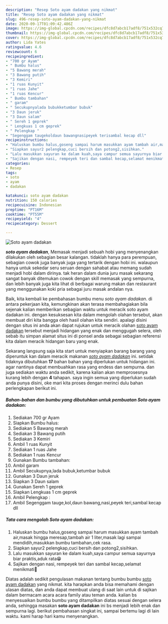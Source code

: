 ```yaml
---
description: "Resep Soto ayam dadakan yang nikmat"
title: "Resep Soto ayam dadakan yang nikmat"
slug: 496-resep-soto-ayam-dadakan-yang-nikmat
date: 2020-09-17T01:09:42.486Z
image: https://img-global.cpcdn.com/recipes/dfc8d7abcb17adf8/751x532cq70/soto-ayam-dadakan-foto-resep-utama.jpg
thumbnail: https://img-global.cpcdn.com/recipes/dfc8d7abcb17adf8/751x532cq70/soto-ayam-dadakan-foto-resep-utama.jpg
cover: https://img-global.cpcdn.com/recipes/dfc8d7abcb17adf8/751x532cq70/soto-ayam-dadakan-foto-resep-utama.jpg
author: Lida Yates
ratingvalue: 4.6
reviewcount: 6
recipeingredient:
- "700 gr Ayam"
- " Bumbu halus"
- "5 Bawang merah"
- "3 Bawang putih"
- "3 Kemiri"
- "1 ruas Kunyit"
- "1 ruas Jahe"
- "1 ruas Kencur"
- " Bumbu tambahan"
- " garam"
- " Secukupnyalada bubukketumbar bubuk"
- "3 Daun jeruk"
- "3 Daun salam"
- " Sereh 1 geprek"
- " Lengkuas 1 cm geprek"
- " Pelengkap "
- "Segenggam taugekoldaun bawangnasipeyek terisambal kecap dll"
recipeinstructions:
- "Haluskan bumbu halus,goseng sampai harum masukkan ayam tambah air,masak hingga meresap,tambah air 1 liter,masak lagi sampai mendidih,masukkan bumbu tambahan,cek rasa."
- "Siapkan sayur2 pelengkap,cuci bersih dan potong2,sisihkan."
- "Lalu masukkan sayuran ke dalam kuah,saya campur semua sayurnya biar praktis,aduk rata😁"
- "Sajikan dengan nasi, rempeyek teri dan sambal kecap,selamat menikmati🙏"
categories:
- Resep
tags:
- soto
- ayam
- dadakan

katakunci: soto ayam dadakan 
nutrition: 150 calories
recipecuisine: Indonesian
preptime: "PT16M"
cooktime: "PT55M"
recipeyield: "4"
recipecategory: Dessert

---
```



![Soto ayam dadakan](https://img-global.cpcdn.com/recipes/dfc8d7abcb17adf8/751x532cq70/soto-ayam-dadakan-foto-resep-utama.jpg)

<b><i>soto ayam dadakan</i></b>, Memasak menjadi sebuah hobi yang menyenangkan dilakukan oleh sebagian besar kalangan. tidaklah hanya para perempuan, sebagian cowok juga banyak juga yang tertarik dengan hobi ini. walaupun hanya untuk sekedar seru seruan dengan sahabat atau memang sudah menjadi hobi dalam dirinya. tak heran dalam dunia juru masak sekarang sangat banyak ditemukan cowok dengan skill memasak yang sempurna, dan lebih banyak juga kita lihat di berbagai warung makan dan restaurant yang menggunakan koki pria sebagai juru masak andalan nya.



Baik, kita kembali ke pembahasan bumbu menu <i>soto ayam dadakan</i>. di antara pekerjaan kita, kemungkinan akan terasa membahagiakan bila sejenak kalian memberikan sebagian waktu untuk meracik soto ayam dadakan ini. dengan kesuksesan kita dalam mengolah olahan tersebut, akan membuat diri kita bangga oleh hasil olahan kita sendiri. apalagi disini dengan situs ini anda akan dapat rujukan untuk meracik olahan <u>soto ayam dadakan</u> tersebut menjadi hidangan yang enak dan menggugah selera, oleh sebab itu simpan alamat situs ini di ponsel anda sebagai sebagian referensi kita dalam meracik hidangan baru yang enak.


Sekarang langsung saja kita start untuk menyiapkan barang barang yang diperuntuk kan dalam meracik makanan <u><i>soto ayam dadakan</i></u> ini. setidak tidaknya dibutuhkan <b>17</b> bahan bahan yang diperlukan untuk hidangan ini. agar nantinya dapat membuahkan rasa yang endess dan sempurna. dan juga sediakan waktu anda sedikit, karena kalian akan memprosesnya kurang lebih dengan <b>4</b> tahapan. saya ingin semua yang diperlukan sudah anda punya disini, oke mari kita proses dengan merinci dulu bahan perlengkapan berikut ini.

<!--inarticleads1-->

##### Bahan-bahan dan bumbu yang dibutuhkan untuk pembuatan Soto ayam dadakan:

1. Sediakan 700 gr Ayam
1. Siapkan  Bumbu halus:
1. Sediakan 5 Bawang merah
1. Sediakan 3 Bawang putih
1. Sediakan 3 Kemiri
1. Ambil 1 ruas Kunyit
1. Sediakan 1 ruas Jahe
1. Sediakan 1 ruas Kencur
1. Gunakan  Bumbu tambahan:
1. Ambil  garam
1. Ambil  Secukupnya,lada bubuk,ketumbar bubuk
1. Gunakan 3 Daun jeruk
1. Siapkan 3 Daun salam
1. Gunakan  Sereh 1 geprek
1. Siapkan  Lengkuas 1 cm geprek
1. Ambil  Pelengkap :
1. Ambil Segenggam tauge,kol,daun bawang,nasi,peyek teri,sambal kecap dll




<!--inarticleads2-->

##### Tata cara mengolah Soto ayam dadakan:

1. Haluskan bumbu halus,goseng sampai harum masukkan ayam tambah air,masak hingga meresap,tambah air 1 liter,masak lagi sampai mendidih,masukkan bumbu tambahan,cek rasa.
1. Siapkan sayur2 pelengkap,cuci bersih dan potong2,sisihkan.
1. Lalu masukkan sayuran ke dalam kuah,saya campur semua sayurnya biar praktis,aduk rata😁
1. Sajikan dengan nasi, rempeyek teri dan sambal kecap,selamat menikmati🙏




Diatas adalah sedikit pengulasan makanan tentang bumbu bumbu <u>soto ayam dadakan</u> yang nikmat. kita harapkan anda bisa memahami dengan ulasan diatas, dan anda dapat membuat ulang di saat lain untuk di sajikan dalam bermacam acara acara family atau teman anda. kalian bs menyesuaikan bumbu bumbu yang ditampilkan diatas sesuai dengan selera anda, sehingga masakan <b>soto ayam dadakan</b> ini bs menjadi lebih enak dan sempurna lagi. berikut pembahasan singkat ini, sampai bertemu lagi di lain waktu. kami harap hari kamu menyenangkan.
